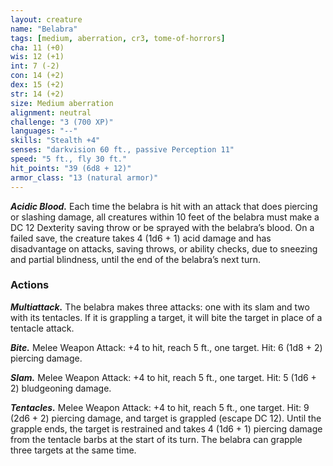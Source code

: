 ```yaml
---
layout: creature
name: "Belabra"
tags: [medium, aberration, cr3, tome-of-horrors]
cha: 11 (+0)
wis: 12 (+1)
int: 7 (-2)
con: 14 (+2)
dex: 15 (+2)
str: 14 (+2)
size: Medium aberration
alignment: neutral
challenge: "3 (700 XP)"
languages: "--"
skills: "Stealth +4"
senses: "darkvision 60 ft., passive Perception 11"
speed: "5 ft., fly 30 ft."
hit_points: "39 (6d8 + 12)"
armor_class: "13 (natural armor)"
---
```


***Acidic Blood.*** Each time the belabra is hit with an attack
that does piercing or slashing damage, all creatures within 10
feet of the belabra must make a DC 12 Dexterity saving throw
or be sprayed with the belabra’s blood. On a failed save, the
creature takes 4 (1d6 + 1) acid damage and has disadvantage
on attacks, saving throws, or ability checks, due to sneezing
and partial blindness, until the end of the belabra’s next
turn.

### Actions

***Multiattack.*** The belabra makes three attacks: one
with its slam and two with its tentacles. If it is grappling
a target, it will bite the target in place of a tentacle attack.

***Bite.*** Melee Weapon Attack: +4 to hit, reach 5 ft., one target. Hit: 6 (1d8 + 2) piercing damage.

***Slam.*** Melee Weapon Attack: +4 to hit, reach 5 ft., one target. Hit: 5
(1d6 + 2) bludgeoning damage.

***Tentacles.*** Melee Weapon Attack: +4 to hit, reach 5 ft., one target. Hit:
9 (2d6 + 2) piercing damage, and target is grappled (escape DC 12). Until
the grapple ends, the target is restrained and takes 4 (1d6 + 1) piercing
damage from the tentacle barbs at the start of its turn. The belabra can
grapple three targets at the same time.
